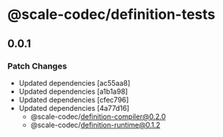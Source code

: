# @scale-codec/definition-tests

## 0.0.1
### Patch Changes

- Updated dependencies [ac55aa8]
- Updated dependencies [a1b1a98]
- Updated dependencies [cfec796]
- Updated dependencies [4a77d16]
  - @scale-codec/definition-compiler@0.2.0
  - @scale-codec/definition-runtime@0.1.2

